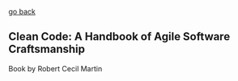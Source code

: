[go back](https://github.com/pkardas/learning)

## Clean Code: A Handbook of Agile Software Craftsmanship
Book by Robert Cecil Martin

